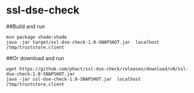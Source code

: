 # ssl-dse-check

##Build and run

    mvn package shade:shade
    java -jar target/ssl-dse-check-1.0-SNAPSHOT.jar  localhost /tmp/truststore.client 

##Or download and run

    wget https://github.com/phact/ssl-dse-check/releases/download/v0/ssl-dse-check-1.0-SNAPSHOT.jar
    java -jar ssl-dse-check-1.0-SNAPSHOT.jar  localhost /tmp/truststore.client 
